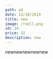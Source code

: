 ```yaml
---
path: ad
date: 12/10/2019
title: new
image: /roell.png
id: 24
price: 32
description: new
---
```

newnewnewnewnew

